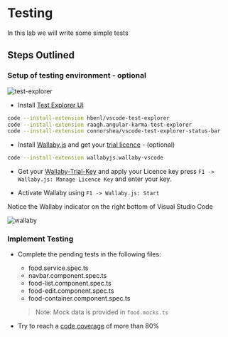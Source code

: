 # Testing

In this lab we will write some simple tests

## Steps Outlined

### Setup of testing environment - optional

![test-explorer](_images/test-explorer.jpg)

- Install [Test Explorer UI](https://marketplace.visualstudio.com/items?itemName=hbenl.vscode-test-explorer)

```bash
code --install-extension hbenl/vscode-test-explorer
code --install-extension raagh.angular-karma-test-explorer
code --install-extension connorshea/vscode-test-explorer-status-bar
```

- Install [Wallaby.js](https://marketplace.visualstudio.com/items?itemName=WallabyJs.wallaby-vscode) and get your [trial licence](https://wallabyjs.com/download/) - (optional) 

```bash
code --install-extension wallabyjs.wallaby-vscode
```

- Get your [Wallaby-Trial-Key](https://wallabyjs.com/download/) and apply your Licence key press `F1 -> Wallaby.js: Manage Licence Key` and enter your key.

- Activate Wallaby using `F1 -> Wallaby.js: Start`

Notice the Wallaby indicator on the right bottom of Visual Studio Code

![wallaby](_images/wallaby.png)

### Implement Testing

- Complete the pending tests in the following files:

    - food.service.spec.ts
    - navbar.component.spec.ts
    - food-list.component.spec.ts
    - food-edit.component.spec.ts
    - food-container.component.spec.ts
    
    > Note: Mock data is provided in `food.mocks.ts`

- Try to reach a [code coverage](https://angular.io/guide/testing-code-coverage) of more than 80%